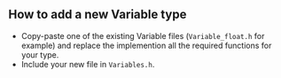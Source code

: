 ## How to add a new Variable type

- Copy-paste one of the existing Variable files (`Variable_float.h` for example) and replace the implemention all the required functions for your type.
- Include your new file in `Variables.h`.